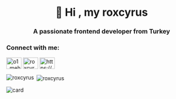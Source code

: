 <h1 align="center">👋 Hi , my roxcyrus</h1>
<h3 align="center">A passionate frontend developer from Turkey</h3>

<h3 align="left">Connect with me:</h3>
<p align="left">
<a href="https://instagram.com/o1_mehmettf" target="blank"><img align="center" src="https://raw.githubusercontent.com/rahuldkjain/github-profile-readme-generator/master/src/images/icons/Social/instagram.svg" alt="o1_mehmettf" height="30" width="40" /></a>
<a href="https://www.youtube.com/c/roxcyrus" target="blank"><img align="center" src="https://raw.githubusercontent.com/rahuldkjain/github-profile-readme-generator/master/src/images/icons/Social/youtube.svg" alt="roxcyrus" height="30" width="40" /></a>
<a href="https://discord.gg/https://discord.gg/u2pABnVjd8" target="blank"><img align="center" src="https://raw.githubusercontent.com/rahuldkjain/github-profile-readme-generator/master/src/images/icons/Social/discord.svg" alt="https://discord.gg/u2pABnVjd8" height="30" width="40" /></a>
</p>

<p><img align="left" src="https://github-readme-stats.vercel.app/api/top-langs?username=roxcyrus&show_icons=true&locale=en&layout=compact" alt="roxcyrus" /></p>



<p>&nbsp;<img align="center" src="https://github-readme-stats.vercel.app/api?username=roxcyrus&show_icons=true&locale=en" alt="roxcyrus" /></p>


![card](https://discord.c99.nl/widget/theme-3/884380717918863360.png)
